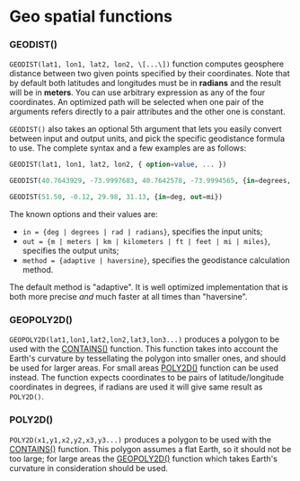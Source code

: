 # Geo spatial functions

### GEODIST()
`GEODIST(lat1, lon1, lat2, lon2, \[...\])` function computes geosphere distance between two given points specified by their coordinates. Note that by default both latitudes and longitudes must be in **radians** and the result will be in **meters**. You can use arbitrary expression as any of the four coordinates. An optimized path will be selected when one pair of the arguments refers directly to a pair attributes and the other one is constant.

`GEODIST()` also takes an optional 5th argument that lets you easily convert between input and output units, and pick the specific  geodistance formula to use. The complete syntax and a few examples are as follows:

```sql
GEODIST(lat1, lon1, lat2, lon2, { option=value, ... })

GEODIST(40.7643929, -73.9997683, 40.7642578, -73.9994565, {in=degrees, out=feet})

GEODIST(51.50, -0.12, 29.98, 31.13, {in=deg, out=mi})
```

The known options and their values are:

* `in = {deg | degrees | rad | radians}`, specifies the input units;
* `out = {m | meters | km | kilometers | ft | feet | mi | miles}`, specifies the output units;
* `method = {adaptive | haversine}`, specifies the geodistance calculation method.

The default method is "adaptive". It is well optimized implementation that is both more precise *and* much faster at all times than "haversine".

### GEOPOLY2D()
`GEOPOLY2D(lat1,lon1,lat2,lon2,lat3,lon3...)` produces a polygon to be used with the [CONTAINS()](../Functions/Arrays_and_conditions_functions.md#CONTAINS%28%29) function. This function takes into account the Earth's curvature by tessellating the polygon into smaller ones, and should be used for larger areas. For small areas [POLY2D()](../Functions/Geo_spatial_functions.md#POLY2D%28%29) function can be used instead. The function expects coordinates to be pairs of latitude/longitude coordinates in degrees, if radians are used it will give same result as `POLY2D()`.    

### POLY2D()
`POLY2D(x1,y1,x2,y2,x3,y3...)` produces a polygon to be used with the [CONTAINS()](../Functions/Arrays_and_conditions_functions.md#CONTAINS%28%29) function. This polygon assumes a flat Earth, so it should not be too large; for large areas the [GEOPOLY2D()](../Functions/Geo_spatial_functions.md#GEOPOLY2D%28%29) function which takes Earth's curvature in consideration should be used.
